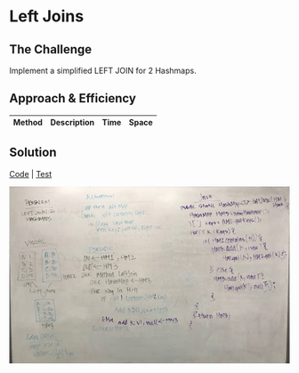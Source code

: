 # Left Joins
## The Challenge
Implement a simplified LEFT JOIN for 2 Hashmaps.

## Approach & Efficiency

Method | Description | Time | Space
--- | --- | ---- | ---


## Solution
[Code](../src/main/java/hashTable/leftJoin) | [Test](../src/test/java/hashTable/leftJoin)

![Whiteboard Solution](../assets/hashtable_left_join.JPG)
